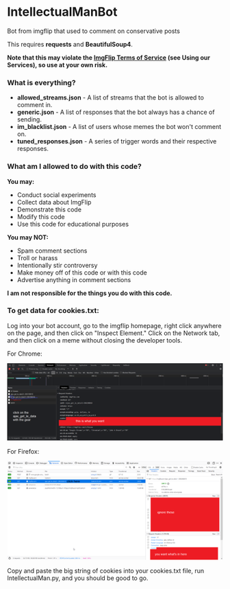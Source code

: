 # IntellectualManBot
Bot from imgflip that used to comment on conservative posts

This requires **requests** and **BeautifulSoup4**.

**Note that this may violate the [ImgFlip Terms of Service](http://imgflip.com/terms) (see Using our Services), so use at your own risk.**

### What is everything?

* **allowed_streams.json** - A list of streams that the bot is allowed to comment in.
* **generic.json** - A list of responses that the bot always has a chance of sending.
* **im_blacklist.json** - A list of users whose memes the bot won't comment on.
* **tuned_responses.json** - A series of trigger words and their respective responses.

### What am I allowed to do with this code?

**You may:**

* Conduct social experiments
* Collect data about ImgFlip
* Demonstrate this code
* Modify this code
* Use this code for educational purposes

**You may NOT:**

* Spam comment sections
* Troll or harass
* Intentionally stir controversy
* Make money off of this code or with this code
* Advertise anything in comment sections

**I am not responsible for the things you do with this code.**

### To get data for cookies.txt:

Log into your bot account, go to the imgflip homepage, right click anywhere on the page, and then click on "Inspect Element." Click on the Network tab, and then click on a meme without closing the developer tools.

For Chrome:

![](doc_chrome.png)

For Firefox:

![](doc_firefox.png)

Copy and paste the big string of cookies into your cookies.txt file, run IntellectualMan.py, and you should be good to go. 
